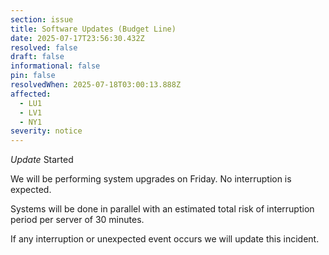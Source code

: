 ```yaml
---
section: issue
title: Software Updates (Budget Line)
date: 2025-07-17T23:56:30.432Z
resolved: false
draft: false
informational: false
pin: false
resolvedWhen: 2025-07-18T03:00:13.888Z
affected:
  - LU1
  - LV1
  - NY1
severity: notice
---
```

*Update* Started

We will be performing system upgrades on Friday. No interruption is expected.

Systems will be done in parallel with an estimated total risk of interruption period per server of 30 minutes.

If any interruption or unexpected event occurs we will update this incident.